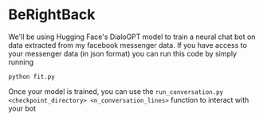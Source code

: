 # BeRightBack

We'll be using Hugging Face's DialoGPT model to train a neural chat bot on data extracted from my facebook messenger data.
If you have access to your messenger data (in json format) you can run this code by simply running 

`python fit.py`

Once your model is trained, you can use the `run_conversation.py <checkpoint_directory> <n_conversation_lines>` function to interact with your bot
